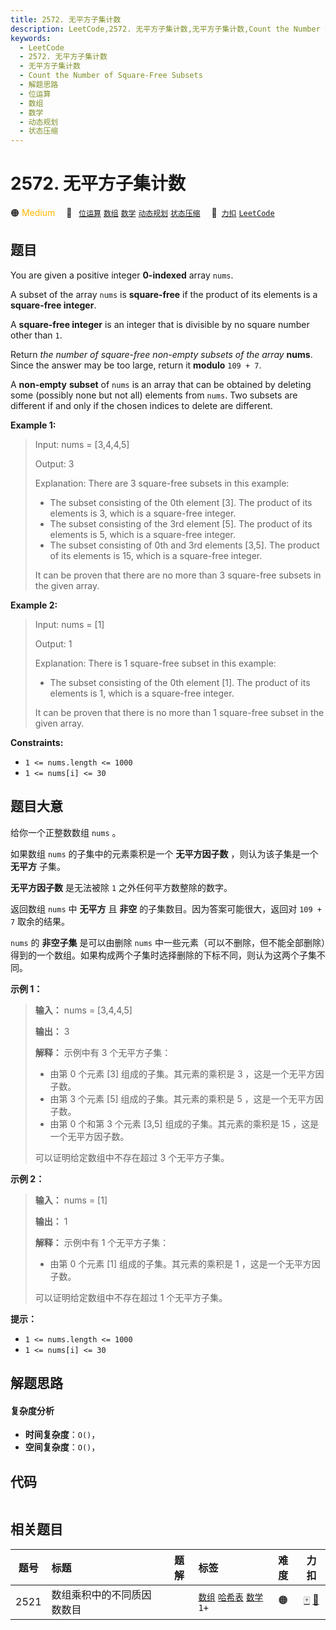 ```yaml
---
title: 2572. 无平方子集计数
description: LeetCode,2572. 无平方子集计数,无平方子集计数,Count the Number of Square-Free Subsets,解题思路,位运算,数组,数学,动态规划,状态压缩
keywords:
  - LeetCode
  - 2572. 无平方子集计数
  - 无平方子集计数
  - Count the Number of Square-Free Subsets
  - 解题思路
  - 位运算
  - 数组
  - 数学
  - 动态规划
  - 状态压缩
---
```


# 2572. 无平方子集计数

🟠 <font color=#ffb800>Medium</font>&emsp; 🔖&ensp; [`位运算`](/tag/bit-manipulation.md) [`数组`](/tag/array.md) [`数学`](/tag/math.md) [`动态规划`](/tag/dynamic-programming.md) [`状态压缩`](/tag/bitmask.md)&emsp; 🔗&ensp;[`力扣`](https://leetcode.cn/problems/count-the-number-of-square-free-subsets) [`LeetCode`](https://leetcode.com/problems/count-the-number-of-square-free-subsets)

## 题目

You are given a positive integer **0-indexed**  array `nums`.

A subset of the array `nums` is **square-free** if the product of its elements
is a **square-free integer**.

A **square-free integer** is an integer that is divisible by no square number
other than `1`.

Return _the number of square-free non-empty subsets of the array_ **nums**.
Since the answer may be too large, return it **modulo** `109 + 7`.

A **non-empty**  **subset** of `nums` is an array that can be obtained by
deleting some (possibly none but not all) elements from `nums`. Two subsets
are different if and only if the chosen indices to delete are different.



**Example 1:**

> Input: nums = [3,4,4,5]
> 
> Output: 3
> 
> Explanation: There are 3 square-free subsets in this example:
> - The subset consisting of the 0th element [3]. The product of its elements is 3, which is a square-free integer.
> - The subset consisting of the 3rd element [5]. The product of its elements is 5, which is a square-free integer.
> - The subset consisting of 0th and 3rd elements [3,5]. The product of its elements is 15, which is a square-free integer.
> 
> It can be proven that there are no more than 3 square-free subsets in the given array.

**Example 2:**

> Input: nums = [1]
> 
> Output: 1
> 
> Explanation: There is 1 square-free subset in this example:
> - The subset consisting of the 0th element [1]. The product of its elements is 1, which is a square-free integer.
> 
> It can be proven that there is no more than 1 square-free subset in the given array.

**Constraints:**

  * `1 <= nums.length <= 1000`
  * `1 <= nums[i] <= 30`


## 题目大意

给你一个正整数数组 `nums` 。

如果数组 `nums` 的子集中的元素乘积是一个 **无平方因子数** ，则认为该子集是一个 **无平方** 子集。

**无平方因子数** 是无法被除 `1` 之外任何平方数整除的数字。

返回数组 `nums` 中 **无平方** 且 **非空** 的子集数目。因为答案可能很大，返回对 `109 + 7` 取余的结果。

`nums` 的 **非空子集** 是可以由删除 `nums`
中一些元素（可以不删除，但不能全部删除）得到的一个数组。如果构成两个子集时选择删除的下标不同，则认为这两个子集不同。



**示例 1：**

> 
> 
> 
> 
> 
> **输入：** nums = [3,4,4,5]
> 
> **输出：** 3
> 
> **解释：** 示例中有 3 个无平方子集：
> - 由第 0 个元素 [3] 组成的子集。其元素的乘积是 3 ，这是一个无平方因子数。
> - 由第 3 个元素 [5] 组成的子集。其元素的乘积是 5 ，这是一个无平方因子数。
> - 由第 0 个和第 3 个元素 [3,5] 组成的子集。其元素的乘积是 15 ，这是一个无平方因子数。
> 
> 可以证明给定数组中不存在超过 3 个无平方子集。

**示例 2：**

> 
> 
> 
> 
> 
> **输入：** nums = [1]
> 
> **输出：** 1
> 
> **解释：** 示例中有 1 个无平方子集：
> - 由第 0 个元素 [1] 组成的子集。其元素的乘积是 1 ，这是一个无平方因子数。
> 
> 可以证明给定数组中不存在超过 1 个无平方子集。



**提示：**

  * `1 <= nums.length <= 1000`
  * `1 <= nums[i] <= 30`


## 解题思路

#### 复杂度分析

- **时间复杂度**：`O()`，
- **空间复杂度**：`O()`，

## 代码

```javascript

```

## 相关题目

<!-- prettier-ignore -->
| 题号 | 标题 | 题解 | 标签 | 难度 | 力扣 |
| :------: | :------ | :------: | :------ | :------: | :------: |
| 2521 | 数组乘积中的不同质因数数目 |  |  [`数组`](/tag/array.md) [`哈希表`](/tag/hash-table.md) [`数学`](/tag/math.md) `1+` | 🟠 | [🀄️](https://leetcode.cn/problems/distinct-prime-factors-of-product-of-array) [🔗](https://leetcode.com/problems/distinct-prime-factors-of-product-of-array) |